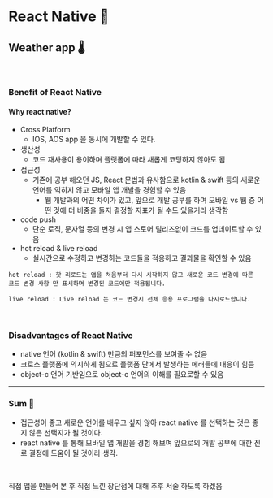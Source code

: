 React Native 📱
=============
Weather app 🌡
-------------

<br/>

### Benefit of React Native
#### Why react native?
* Cross Platform   
  - IOS, AOS app 을 동시에 개발할 수 있다.
* 생산성
  - 코드 재사용이 용이하며 플랫폼에 따라 새롭게 코딩하지 않아도 됨
* 접근성
  - 기존에 공부 해오던 JS, React 문법과 유사함으로 kotlin & swift 등의 새로운 언어를 익히지 않고 모바일 앱 개발을 경험할 수 있음
    - 웹 개발과의 어떤 차이가 있고, 앞으로 개발 공부를 하며 모바일 vs 웹 중 어떤 것에 더 비중을 둘지 결정할 지표가 될 수도 있을거라 생각함
* code push
  - 단순 로직, 문자열 등의 변경 시 앱 스토어 릴리즈없이 코드를 업데이트할 수 있음
* hot reload & live reload
  - 실시간으로 수정하고 변경하는 코드들을 적용하고 결과물을 확인할 수 있음
```
hot reload : 핫 리로드는 앱을 처음부터 다시 시작하지 않고 새로운 코드 변경에 따른 
코드 변경 사항 만 표시하며 변경된 코드에만 적용됩니다.

live reload : Live reload 는 코드 변경시 전체 응용 프로그램을 다시로드합니다.
```

<br/>

### Disadvantages of React Native
* native 언어 (kotlin & swift) 만큼의 퍼포먼스를 보여줄 수 없음
* 크로스 플랫폼에 의지하게 됨으로 플랫폼 단에서 발생하는 에러들에 대응이 힘듬
* object-c 언어 기반임으로 object-c 언어의 이해를 필요로할 수 있음

<hr/>

### Sum 📖
+ 접근성이 좋고 새로운 언어를 배우고 싶지 않아 react native 를 선택하는 것은 좋지 않은 선택지가 될 것이다.
+ react native 를 통해 모바일 앱 개발을 경험 해보며 앞으로의 개발 공부에 대한 진로 결정에 도움이 될 것이라 생각.    

<br/>

직접 앱을 만들어 본 후 직접 느낀 장단점에 대해 추후 서술 하도록 하겠음
